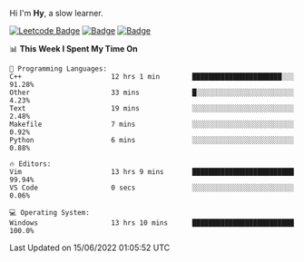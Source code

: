 Hi I'm **Hy**, a slow learner.


[![Leetcode Badge](https://img.shields.io/badge/Leetcode-2804-GREEN.svg)](https://leetcode.cn/u/_hy3/)
[![Badge](https://cp-logo.vercel.app/codeforces/buhuixiedaima)](https://codeforces.com/profile/buhuixiedaima)
[![Badge](https://cp-logo.vercel.app/atcoder/Hy3)](https://atcoder.jp/users/Hy3)
<br>
<!--START_SECTION:waka-->


📊 **This Week I Spent My Time On** 

```text
💬 Programming Languages: 
C++                      12 hrs 1 min        ██████████████████████░░░   91.28% 
Other                    33 mins             █░░░░░░░░░░░░░░░░░░░░░░░░   4.23% 
Text                     19 mins             ░░░░░░░░░░░░░░░░░░░░░░░░░   2.48% 
Makefile                 7 mins              ░░░░░░░░░░░░░░░░░░░░░░░░░   0.92% 
Python                   6 mins              ░░░░░░░░░░░░░░░░░░░░░░░░░   0.88%

🔥 Editors: 
Vim                      13 hrs 9 mins       █████████████████████████   99.94% 
VS Code                  0 secs              ░░░░░░░░░░░░░░░░░░░░░░░░░   0.06%

💻 Operating System: 
Windows                  13 hrs 10 mins      █████████████████████████   100.0%

```


 Last Updated on 15/06/2022 01:05:52 UTC
<!--END_SECTION:waka-->


